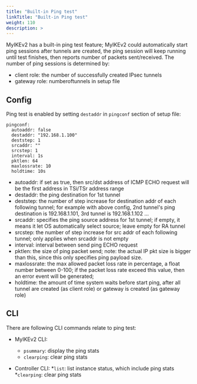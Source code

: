 ```yaml
---
title: "Built-in Ping test"
linkTitle: "Built-in Ping test"
weight: 110
description: >
---
```


MyIKEv2 has a built-in ping test feature; MyIKEv2 could automatically start ping sessions after tunnels are created, the ping session will keep running until test finishes, then reports number of packets sent/received.
The number of ping sessions is determined by:

* client role: the number of successfully created IPsec tunnels
* gateway role: numberoftunnels in setup file

## Config
Ping test is enabled by setting ```destaddr``` in ```pingconf``` section of setup file:
```
pingconf:
  autoaddr: false
  destaddr: "192.168.1.100"
  deststep: 1
  srcaddr: ""
  srcstep: 1
  interval: 1s
  pktlen: 64
  maxlossrate: 10
  holdtime: 10s
```

* autoaddr: if set as true, then src/dst address of ICMP ECHO request will be the first address in TSi/TSr address range
* destaddr: the ping destination for 1st tunnel
* deststep: the number of step increase for destination addr of each following tunnel; for example with above config, 2nd tunnel's ping destination is 192.168.1.101, 3rd tunnel is 192.168.1.102 ...
* srcaddr: specifies the ping source address for 1st tunnel; if empty, it means it let OS automatically select source; leave empty for RA tunnel
* srcstep: the number of step increase for src addr of each following tunnel; only applies when srcaddr is not empty
* interval: interval between send ping ECHO request
* pktlen: the size of ping packet send; note: the actual IP pkt size is bigger than this, since this only specifies ping payload size.
* maxlossrate: the max allowed packet loss rate in percentage, a float number between 0-100; if the packet loss rate exceed this value, then an error event will be generated;
* holdtime: the amount of time system waits before start ping, after all tunnel are created (as client role) or gateway is created (as gateway role)

## CLI
There are following CLI commands relate to ping test:

* MyIKEv2 CLI:
  * `psummary`: display the ping stats
  * `clearping`: clear ping stats

* Controller CLI:
  *`list`: list instance status, which include ping stats
  *`clearping`: clear ping stats